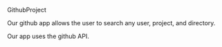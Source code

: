 GithubProject

Our github app allows the user to search any user, project, and directory.

Our app uses the github API.